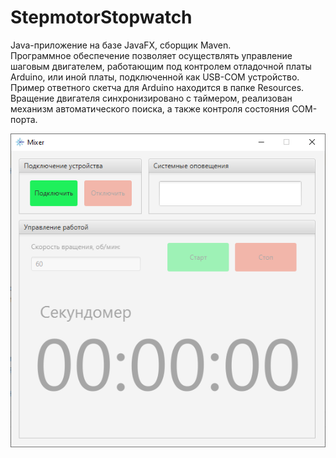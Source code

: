# StepmotorStopwatch

Java-приложение на базе JavaFX, сборщик Maven.  
Программное обеспечение позволяет осуществлять управление шаговым двигателем, работающим под контролем отладочной платы Arduino, или иной платы, подключенной как USB-COM устройство.  
Пример ответного скетча для Arduino находится в папке Resources.  
Вращение двигателя синхронизировано с таймером, реализован механизм автоматического поиска, а также контроля состояния COM-порта.  

![Иллюстрация к проекту](https://github.com/RuslanChkalov/StepmotorStopwatch/blob/master/Preview.png)

